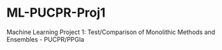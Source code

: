 # ML-PUCPR-Proj1
Machine Learning Project 1: Test/Comparison of Monolithic Methods and Ensembles - PUCPR/PPGIa
